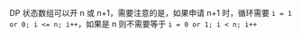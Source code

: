 DP 状态数组可以开 n 或 n+1，需要注意的是，如果申请 n+1 时，循环需要
`i = 1 or 0; i <= n; i++`，如果是 n 则不需要等于 `i = 0 or 1; i < n; i++`
